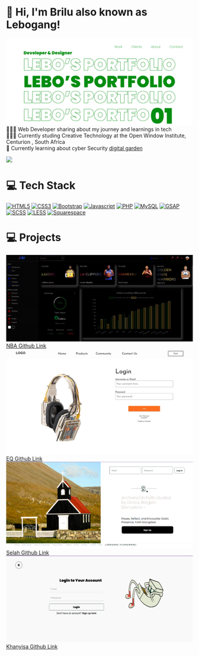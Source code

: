 <!-- Level 3: Add custom code -->

# 👋 Hi, I'm Brilu also known as Lebogang!

![ClearView Header Image](./images/profile.png)
👩🏻‍💻 Web Developer sharing about my journey and learnings in tech<br/>
👩🏻‍🎓 Currently studing Creative Technology at the Open Window Institute, Centurion , South Africa<br/>
💭 Currently learning about cyber Security [digital garden](https://www.coursera.org/professional-certificates/google-cybersecurity)<br/>

<!-- GitHub stats from https://github.com/anuraghazra/github-readme-stats -->

![](https://github-readme-stats.vercel.app/api?username=Brilu-22&theme=radical&hide_border=false&include_all_commits=true&count_private=true)<br/>

# 💻 Tech Stack

<!-- Badges from https://github.com/Ileriayo/markdown-badges -->

[![HTML5](https://img.shields.io/badge/HTML5-E34F26?style=for-the-badge&logo=html5&logoColor=white)](https://www.w3.org/html/)
[![CSS3](https://img.shields.io/badge/CSS3-1572B6?style=for-the-badge&logo=css3&logoColor=white)](https://www.w3.org/Style/CSS/Overview.en.html)
[![Bootstrap](https://img.shields.io/badge/Bootstrap-563D7C?style=for-the-badge&logo=bootstrap&logoColor=white)](https://getbootstrap.com/)
[![Javascript](https://img.shields.io/badge/JavaScript-323330?style=for-the-badge&logo=javascript&logoColor=F7DF1E)](https://www.javascript.com/)
[![PHP](https://img.shields.io/badge/PHP-8.0-777BB4?style=for-the-badge&logo=php&logoColor=white)](https://www.php.net/)
[![MySQL](https://img.shields.io/badge/MySQL-005C84?style=for-the-badge&logo=mysql&logoColor=white)](https://www.mysql.com/)
[![GSAP](https://img.shields.io/badge/GSAP-88CCFF?style=for-the-badge&logo=gsap&logoColor=black)](https://greensock.com/gsap/)
[![SCSS](https://img.shields.io/badge/SCSS-CC6699?style=for-the-badge&logo=sass&logoColor=white)](https://sass-lang.com/)
[![LESS](https://img.shields.io/badge/LESS-1D365D?style=for-the-badge&logo=less&logoColor=white)](https://lesscss.org/)
[![Squarespace](https://img.shields.io/badge/Squarespace-1E1E1E?style=for-the-badge&logo=squarespace&logoColor=white)](https://www.squarespace.com/)

# 💻 Projects

![Term 1 : NBA](./images/NBA.png)[NBA Github Link](https://github.com/Brilu-22/newapp.git)
![Term 2 : EQ](./images/EQ.jpg)[EQ Github Link](https://github.com/KurtSchwimmbacher/DV200T2GroupAssignment.git)
![Term 3 : Selah](./images/selah.png)[Selah Github Link](https://github.com/Brilu-22/Php_Project.git)
![Term 4 : Khanyisa](./images/khanyi.png)[Khanyisa Github Link](https://github.com/Brilu-22/City.git)
